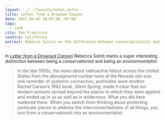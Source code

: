 ```yaml
---
layout: ../../layouts/notes.astro
title: Letter from a Drowned Canyon
date: 2017-04-07 18:07:00 -07:00
tags:
  - link
city: San Francisco
country: California
extract: Rebecca Solnit on the difference between conversationists and environmentalists.
---
```


In _[Letter from a Drowned Canyon](https://story.californiasunday.com/drowned-canyon)_ Rebecca Solnit marks a super interesting distinction between being a _conservationist_ and being an _environmentalist_:

> In the late 1950s, the news about radioactive fallout across the United States from the aboveground nuclear tests at the Nevada site was one reminder of systemic connection; pesticides were another. Rachel Carson’s 1962 book, _Silent Spring_, made it clear that our modern poisons spread beyond the places to which they were applied and ended up in us as well as in wilderness. What you did here mattered there. When you switch from thinking about protecting particular places to address the interconnectedness of all things, you turn from a conservationist into an environmentalist.
